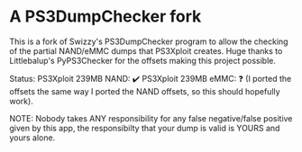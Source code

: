 A PS3DumpChecker fork
==============

This is a fork of Swizzy's PS3DumpChecker program to allow the checking of the partial NAND/eMMC dumps that PS3Xploit creates. 
Huge thanks to Littlebalup's PyPS3Checker for the offsets making this project possible.

Status:
PS3Xploit 239MB NAND: ✔️
PS3Xploit 239MB eMMC: ❓ (I ported the offsets the same way I ported the NAND offsets, so this should hopefully work).

NOTE: Nobody takes ANY responsibility for any false negative/false positive given by this app, the responsibilty that your dump is valid is YOURS and yours alone.

